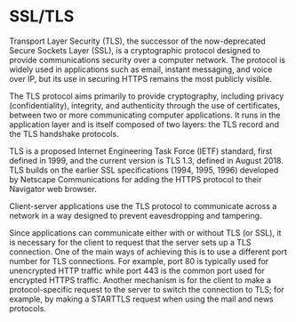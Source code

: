 # SSL/TLS

Transport Layer Security (TLS), the successor of the now-deprecated Secure Sockets Layer (SSL), 
is a cryptographic protocol designed to provide communications security over a computer network. 
The protocol is widely used in applications such as email, instant messaging, and voice over IP, 
but its use in securing HTTPS remains the most publicly visible.

The TLS protocol aims primarily to provide cryptography, 
including privacy (confidentiality), integrity, and authenticity through the use of certificates,
between two or more communicating computer applications. It runs in the application layer and is itself composed of two layers: 
the TLS record and the TLS handshake protocols.

TLS is a proposed Internet Engineering Task Force (IETF) standard, 
first defined in 1999, and the current version is TLS 1.3, defined in August 2018. 
TLS builds on the earlier SSL specifications (1994, 1995, 1996) developed by Netscape Communications for adding the HTTPS protocol to their Navigator web browser.


Client-server applications use the TLS protocol to communicate across a network in a way designed to prevent eavesdropping and tampering.

Since applications can communicate either with or without TLS (or SSL), it is necessary for the client to request that the server sets up a TLS connection.
One of the main ways of achieving this is to use a different port number for TLS connections. 
For example, port 80 is typically used for unencrypted HTTP traffic while port 443 is the common port used for encrypted HTTPS traffic. 
Another mechanism is for the client to make a protocol-specific request to the server to switch the connection to TLS; for example, 
by making a STARTTLS request when using the mail and news protocols.

